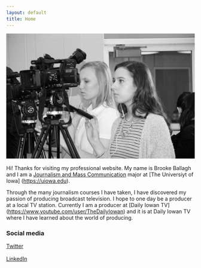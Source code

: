 ```yaml
---
layout: default
title: Home
---
```


![logo](public/TVNews1.jpg)

Hi! Thanks for visiting my professional website. My name is Brooke Ballagh and I am a [Journalism and Mass Communication](http://clas.uiowa.edu/sjmc/) major at [The Universiyt of Iowa] (https://uiowa.edu).

Through the many journalism courses I have taken, I have discovered my passion of producing broadcast television. I hope to one day be a producer at a local TV station. Currently I am a producer at [Daily Iowan TV] (https://www.youtube.com/user/TheDailyIowan) and it is at Daily Iowan TV where I have learned about the world of producing. 

### Social media

<!-- go to http://fontawesome.io/icons/ to see more icons -->
<p class="social-icons">
<a href="https://twitter.com/brookeballagh"><i class="fa fa-twitter-square" aria-hidden="true"></i>Twitter</a>
<br>

<br>
<a href="www.linkedin.com/in/brooke-ballagh-33b91597"><i class="fa fa-linkedin-square" aria-hidden="true"></i>LinkedIn</a>
</p>
